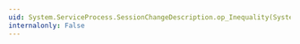 ```yaml
---
uid: System.ServiceProcess.SessionChangeDescription.op_Inequality(System.ServiceProcess.SessionChangeDescription,System.ServiceProcess.SessionChangeDescription)
internalonly: False
---
```

